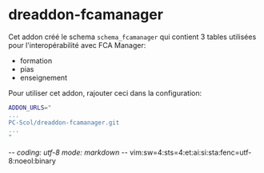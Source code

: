 # dreaddon-fcamanager

Cet addon créé le schema `schema_fcamanager` qui contient 3 tables utilisées
pour l'interopérabilité avec FCA Manager:
* formation
* pias
* enseignement

Pour utiliser cet addon, rajouter ceci dans la configuration:
~~~sh
ADDON_URLS="
...
PC-Scol/dreaddon-fcamanager.git
...
"
~~~

-*- coding: utf-8 mode: markdown -*- vim:sw=4:sts=4:et:ai:si:sta:fenc=utf-8:noeol:binary